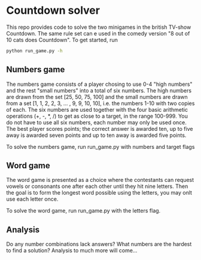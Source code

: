 # Countdown solver
This repo provides code to solve the two minigames in the british TV-show Countdown. The same rule set can e used in the comedy version "8 out of 10 cats does Countdown". To get started, run

```bash
python run_game.py -h
```

## Numbers game
The numbers game consists of a player chosing to use 0-4 "high numbers" and the rest "small numbers" into a total of six numbers. The high numbers are drawn from the set [25, 50, 75, 100] and the small numbers are drawn from a set [1, 1, 2, 2, 3, ... , 9, 9, 10, 10], i.e. the numbers 1-10 with two copies of each. The six numbers are used together with the four basic arithmetic operations (+, -, *, /) to get as close to a target, in the range 100-999. You do not have to use all six numbers, each number may only be used once. The best player scores points; the correct answer is awarded ten, up to five away is awarded seven points and up to ten away is awarded five points.

To solve the numbers game, run run_game.py with numbers and target flags

## Word game

The word game is presented as a choice where the contestants can request vowels or consonants one after each other until they hit nine letters. Then the goal is to form the longest word possible using the letters, you may onlt use each letter once.

To solve the word game, run run_game.py with the letters flag.

## Analysis
Do any number combinations lack answers? What numbers are the hardest to find a solution? Analysis to much more will come...